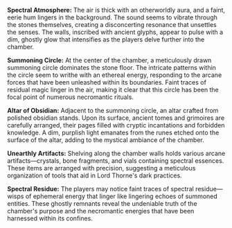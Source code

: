 **Spectral Atmosphere:** The air is thick with an otherworldly aura, and a faint, eerie hum lingers in the background. The sound seems to vibrate through the stones themselves, creating a disconcerting resonance that unsettles the senses. The walls, inscribed with ancient glyphs, appear to pulse with a dim, ghostly glow that intensifies as the players delve further into the chamber.

**Summoning Circle:** At the center of the chamber, a meticulously drawn summoning circle dominates the stone floor. The intricate patterns within the circle seem to writhe with an ethereal energy, responding to the arcane forces that have been unleashed within its boundaries. Faint traces of residual magic linger in the air, making it clear that this circle has been the focal point of numerous necromantic rituals.

**Altar of Obsidian:** Adjacent to the summoning circle, an altar crafted from polished obsidian stands. Upon its surface, ancient tomes and grimoires are carefully arranged, their pages filled with cryptic incantations and forbidden knowledge. A dim, purplish light emanates from the runes etched onto the surface of the altar, adding to the mystical ambiance of the chamber.

**Unearthly Artifacts:** Shelving along the chamber walls holds various arcane artifacts—crystals, bone fragments, and vials containing spectral essences. These items are arranged with precision, suggesting a meticulous organization of tools that aid in Lord Thorne's dark practices.

**Spectral Residue:** The players may notice faint traces of spectral residue—wisps of ephemeral energy that linger like lingering echoes of summoned entities. These ghostly remnants reveal the undeniable truth of the chamber's purpose and the necromantic energies that have been harnessed within its confines.